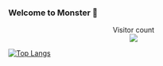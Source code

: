 ### Welcome to Monster 👋

<p align="center"> 
  Visitor count<br>
  <img src="https://profile-counter.glitch.me/MonsterXiong/count.svg" />
</p>

[![Top Langs](https://github-readme-stats.vercel.app/api/top-langs/?username=MonsterXiong&layout=compact)](https://github.com/MonsterXiong)



<!--
**MonsterXiong/MonsterXiong** is a ✨ _special_ ✨ repository because its `README.md` (this file) appears on your GitHub profile.

Here are some ideas to get you started:

- 🔭 I’m currently working on ...
- 🌱 I’m currently learning ...
- 👯 I’m looking to collaborate on ...
- 🤔 I’m looking for help with ...
- 💬 Ask me about ...
- 📫 How to reach me: ...
- 😄 Pronouns: ...
- ⚡ Fun fact: ...
-->

